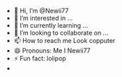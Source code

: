 - 👋 Hi, I’m @Newii77
- 👀 I’m interested in ...
- 🌱 I’m currently learning ...
- 💞️ I’m looking to collaborate on ...
- 📫 How to reach me Look copputer
- 😄 Pronouns: Me I Newii77 
- ⚡ Fun fact: lolipop
- 

<!---
Newii77/Newii77 is a ✨ special ✨ repository because its `README.md` (this file) appears on your GitHub profile.
You can click the Preview link to take a look at your changes.
--->
